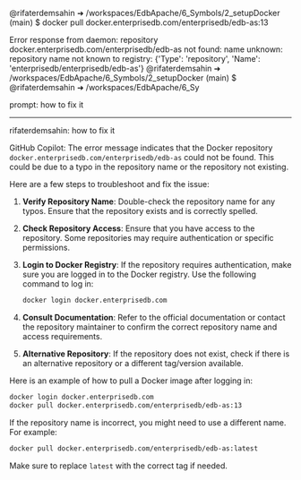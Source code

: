 @rifaterdemsahin ➜ /workspaces/EdbApache/6_Symbols/2_setupDocker (main) $ docker pull docker.enterprisedb.com/enterprisedb/edb-as:13

Error response from daemon: repository docker.enterprisedb.com/enterprisedb/edb-as not found: name unknown: repository name not known to registry: {'Type': 'repository', 'Name': 'enterprisedb/enterprisedb/edb-as'}
@rifaterdemsahin ➜ /workspaces/EdbApache/6_Symbols/2_setupDocker (main) $ 
@rifaterdemsahin ➜ /workspaces/EdbApache/6_Sy

prompt: how to fix it

---

rifaterdemsahin: how to fix it 

GitHub Copilot: The error message indicates that the Docker repository `docker.enterprisedb.com/enterprisedb/edb-as` could not be found. This could be due to a typo in the repository name or the repository not existing.

Here are a few steps to troubleshoot and fix the issue:

1. **Verify Repository Name**: Double-check the repository name for any typos. Ensure that the repository exists and is correctly spelled.

2. **Check Repository Access**: Ensure that you have access to the repository. Some repositories may require authentication or specific permissions.

3. **Login to Docker Registry**: If the repository requires authentication, make sure you are logged in to the Docker registry. Use the following command to log in:
    ```sh
    docker login docker.enterprisedb.com
    ```

4. **Consult Documentation**: Refer to the official documentation or contact the repository maintainer to confirm the correct repository name and access requirements.

5. **Alternative Repository**: If the repository does not exist, check if there is an alternative repository or a different tag/version available.

Here is an example of how to pull a Docker image after logging in:

```sh
docker login docker.enterprisedb.com
docker pull docker.enterprisedb.com/enterprisedb/edb-as:13
```

If the repository name is incorrect, you might need to use a different name. For example:

```sh
docker pull docker.enterprisedb.com/enterprisedb/edb-as:latest
```

Make sure to replace `latest` with the correct tag if needed.